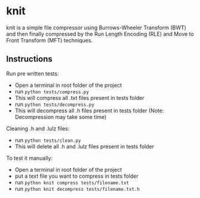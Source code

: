 knit
===============

knit is a simple file compressor using Burrows-Wheeler Transform (BWT) and then finally compressed by the Run Length Encoding (RLE) and Move to Front Transform (MFT) techniques.

## Instructions

Run pre written tests:
 * Open a terminal in root folder of the project
 * run `python tests/compress.py`
 * This will compress all .txt files present in tests folder
 * run `python tests/decompress.py`
 * This will decompress all .h files present in tests folder (Note: Decompression may take some time)

Cleaning .h and .lulz files:
 * run `python tests/clean.py`
 * This will delete all .h and .lulz files present in tests folder

To test it manually:
 * Open a terminal in root folder of the project
 * put a text file you want to compress in tests folder
 * run `python knit compress tests/filename.txt`
 * run `python knit decompress tests/filename.txt.h`
